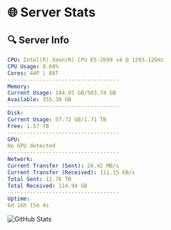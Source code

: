 # 🌐 Server Stats
## 🔍 Server Info
```yaml
CPU: Intel(R) Xeon(R) CPU E5-2699 v4 @ 1293.12GHz
CPU Usage: 0.60%
Cores: 44P | 88T
-----------------------------------
Memory:
Current Usage: 144.91 GB/503.74 GB
Available: 355.38 GB
-----------------------------------
Disk:
Current Usage: 57.72 GB/1.71 TB
Free: 1.57 TB
-----------------------------------
GPU:
No GPU detected
-----------------------------------
Network:
Current Transfer (Sent): 26.42 MB/s
Current Transfer (Received): 111.15 KB/s
Total Sent: 11.76 TB
Total Received: 114.94 GB
-----------------------------------
Uptime:
6d 16h 15m 4s
```
![GitHub Stats](https://img.shields.io/badge/Updated-2025-03-14_13:37:53-blue)
